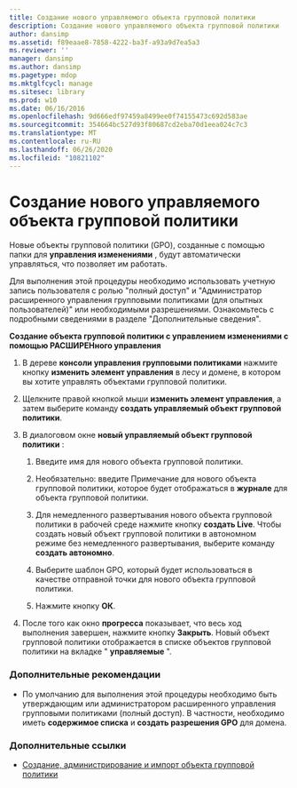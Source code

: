 ```yaml
---
title: Создание нового управляемого объекта групповой политики
description: Создание нового управляемого объекта групповой политики
author: dansimp
ms.assetid: f89eaae8-7858-4222-ba3f-a93a9d7ea5a3
ms.reviewer: ''
manager: dansimp
ms.author: dansimp
ms.pagetype: mdop
ms.mktglfcycl: manage
ms.sitesec: library
ms.prod: w10
ms.date: 06/16/2016
ms.openlocfilehash: 9d666edf97459a8499ee0f74155473c692d583ae
ms.sourcegitcommit: 354664bc527d93f80687cd2eba70d1eea024c7c3
ms.translationtype: MT
ms.contentlocale: ru-RU
ms.lasthandoff: 06/26/2020
ms.locfileid: "10821102"
---
```

# Создание нового управляемого объекта групповой политики


Новые объекты групповой политики (GPO), созданные с помощью папки для **управления изменениями** , будут автоматически управляться, что позволяет им работать.

Для выполнения этой процедуры необходимо использовать учетную запись пользователя с ролью "полный доступ" и "Администратор расширенного управления групповыми политиками (для опытных пользователей)" или необходимыми разрешениями. Ознакомьтесь с подробными сведениями в разделе "Дополнительные сведения".

**Создание объекта групповой политики с управлением изменениями с помощью РАСШИРЕНного управления**

1.  В дереве **консоли управления групповыми политиками** нажмите кнопку **изменить элемент управления** в лесу и домене, в котором вы хотите управлять объектами групповой политики.

2.  Щелкните правой кнопкой мыши **изменить элемент управления**, а затем выберите команду **создать управляемый объект групповой политики**.

3.  В диалоговом окне **новый управляемый объект групповой политики** :

    1.  Введите имя для нового объекта групповой политики.

    2.  Необязательно: введите Примечание для нового объекта групповой политики, которое будет отображаться в **журнале** для объекта групповой политики.

    3.  Для немедленного развертывания нового объекта групповой политики в рабочей среде нажмите кнопку **создать Live**. Чтобы создать новый объект групповой политики в автономном режиме без немедленного развертывания, выберите команду **создать автономно**.

    4.  Выберите шаблон GPO, который будет использоваться в качестве отправной точки для нового объекта групповой политики.

    5.  Нажмите кнопку **ОК**.

4.  После того как окно **прогресса** показывает, что весь ход выполнения завершен, нажмите кнопку **Закрыть**. Новый объект групповой политики отображается в списке объектов групповой политики на вкладке " **управляемые** ".

### Дополнительные рекомендации

-   По умолчанию для выполнения этой процедуры необходимо быть утверждающим или администратором расширенного управления групповыми политиками (полный доступ). В частности, необходимо иметь **содержимое списка** и **создать разрешения GPO** для домена.

### Дополнительные ссылки

-   [Создание, администрирование и импорт объекта групповой политики](creating-controlling-or-importing-a-gpo-editor-agpm30ops.md)

 

 





